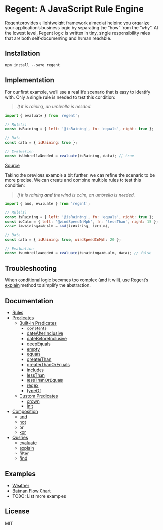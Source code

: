 # Regent: A JavaScript Rule Engine

Regent provides a lightweight framework aimed at helping you organize your application’s business logic by separating the “how” from the “why”. At the lowest level, Regent logic is written in tiny, single responsibility rules that are both self-documenting and human readable.

## Installation

```javascript
npm install --save regent
```

## Implementation

For our first example, we’ll use a real life scenario that is easy to identify with. Only a single rule is needed to test this condition:

> _If it is raining, an umbrella is needed._


```javascript
import { evaluate } from 'regent';

// Rule(s)
const isRaining = { left: '@isRaining', fn: 'equals', right: true };

// Data
const data = { isRaining: true };

// Evaluation
const isUmbrellaNeeded = evaluate(isRaining, data); // true
```

[Source](../examples/basic-example.js)

Taking the previous example a bit further, we can refine the scenario to be more precise. We can create and combine multiple rules to test this condition:

> _If it is raining **and** the wind is calm, an umbrella is needed._

```javascript
import { and, evaluate } from 'regent';

// Rule(s)
const isRaining = { left: '@isRaining', fn: 'equals', right: true };
const isCalm = { left: '@windSpeedInMph', fn: 'lessThan', right: 15 };
const isRainingAndCalm = and(isRaining, isCalm);

// Data
const data = { isRaining: true, windSpeedInMph: 20 };

// Evaluation
const isUmbrellaNeeded = evaluate(isRainingAndCalm, data); // false
```

## Troubleshooting

When conditional logic becomes too complex (and it will), use Regent’s [explain](docs/Queries.md#explain) method to simplify the abstraction.

## Documentation

- [Rules](docs/Rules.md)
- [Predicates](docs/Predicates.md)
  - [Built-in Predicates](docs/Predicates.md#built-in-predicates)
    - [constants](docs/Predicates.md#constants)
    - [dateAfterInclusive](docs/Predicates.md#dateAfterInclusive)
    - [dateBeforeInclusive](docs/Predicates.md#dateBeforeInclusive)
    - [deepEquals](docs/Predicates.md#deepEquals)
    - [empty](docs/Predicates.md#empty)
    - [equals](docs/Predicates.md#equals)
    - [greaterThan](docs/Predicates.md#greaterThan)
    - [greaterThanOrEquals](docs/Predicates.md#greaterThanOrEquals)
    - [includes](docs/Predicates.md#includes)
    - [lessThan](docs/Predicates.md#lessThan)
    - [lessThanOrEquals](docs/Predicates.md#lessThanOrEquals)
    - [regex](docs/Predicates.md#regex)
    - [typeOf](docs/Predicates.md#typeOf)
  - [Custom Predicates](docs/Predicates.md#custom-predicates)
    - [crown](docs/Predicates.md#crown)
    - [init](docs/Predicates.md#init)
- [Composition](docs/Composition.md)
  - [and](docs/Composition.md#and)
  - [not](docs/Composition.md#not)
  - [or](docs/Composition.md#or)
  - [xor](docs/Composition.md#xor)
- [Queries](docs/Queries.md)
  - [evaluate](docs/Queries.md#evaluate)
  - [explain](docs/Queries.md#explain)
  - [filter](docs/Queries.md#filter)
  - [find](docs/Queries.md#find)

## Examples

- [Weather](examples/weather.js)
- [Batman Flow Chart](examples/batman-flow-chart.js)
- TODO: List more examples

## License

MIT
